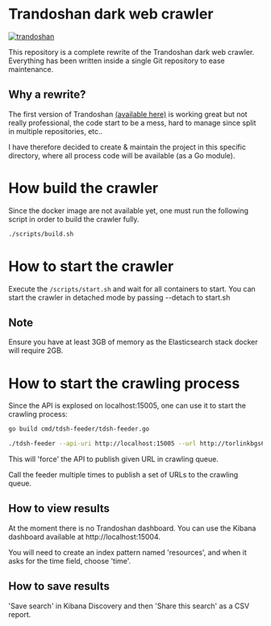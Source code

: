 # Trandoshan dark web crawler

[![trandoshan](https://snapcraft.io//trandoshan/badge.svg)](https://snapcraft.io/trandoshan)

This repository is a complete rewrite of the Trandoshan dark web crawler. Everything has been written inside a single
Git repository to ease maintenance.

## Why a rewrite?

The first version of Trandoshan [(available here)](https://github.com/trandoshan-io) is working great but
not really professional, the code start to be a mess, hard to manage since split in multiple repositories, etc..

I have therefore decided to create & maintain the project in this specific directory, where all process code will be available
(as a Go module).

# How build the crawler

Since the docker image are not available yet, one must run the following script in order to build the crawler fully.

```sh
./scripts/build.sh
```

# How to start the crawler

Execute the ``/scripts/start.sh`` and wait for all containers to start.
You can start the crawler in detached mode by passing --detach to start.sh

## Note

Ensure you have at least 3GB of memory as the Elasticsearch stack docker will require 2GB.

# How to start the crawling process

Since the API is explosed on localhost:15005, one can use it to start the crawling process:

```sh
go build cmd/tdsh-feeder/tdsh-feeder.go
```

```sh
./tdsh-feeder --api-uri http://localhost:15005 --url http://torlinkbgs6aabns.onion/
```

This will 'force' the API to publish given URL in crawling queue.

Call the feeder multiple times to publish a set of URLs to the crawling queue.

## How to view results

At the moment there is no Trandoshan dashboard.
You can use the Kibana dashboard available at http://localhost:15004.

You will need to create an index pattern named 'resources', and when it asks for the time field, choose 'time'.

## How to save results

'Save search' in Kibana Discovery and then 'Share this search' as a CSV report. 